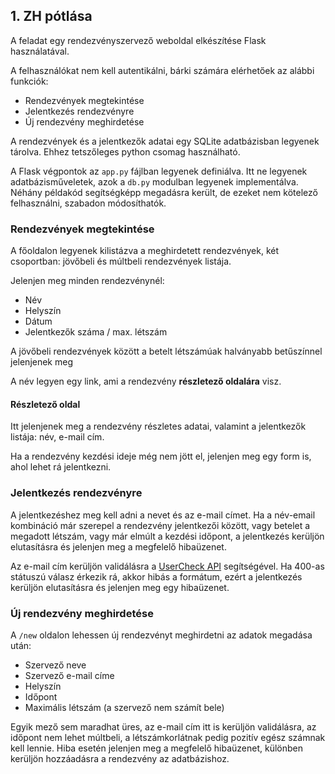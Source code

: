 ## 1. ZH pótlása

A feladat egy rendezvényszervező weboldal elkészítése Flask használatával.

A felhasználókat nem kell autentikálni, bárki számára elérhetőek az alábbi funkciók:

- Rendezvények megtekintése
- Jelentkezés rendezvényre
- Új rendezvény meghirdetése

A rendezvények és a jelentkezők adatai egy SQLite adatbázisban legyenek tárolva.
Ehhez tetszőleges python csomag használható.

A Flask végpontok az `app.py` fájlban legyenek definiálva.
Itt ne legyenek adatbázisműveletek, azok a `db.py` modulban legyenek implementálva.
Néhány példakód segítségképp megadásra került, de ezeket nem kötelező felhasználni, szabadon módosíthatók.


### Rendezvények megtekintése

A főoldalon legyenek kilistázva a meghirdetett rendezvények, két csoportban: jövőbeli és múltbeli rendezvények listája.

Jelenjen meg minden rendezvénynél:

- Név
- Helyszín
- Dátum
- Jelentkezők száma / max. létszám

A jövőbeli rendezvények között a betelt létszámúak halványabb betűszínnel jelenjenek meg

A név legyen egy link, ami a rendezvény **részletező oldalára** visz.

#### Részletező oldal

Itt jelenjenek meg a rendezvény részletes adatai, valamint a jelentkezők listája: név, e-mail cím.

Ha a rendezvény kezdési ideje még nem jött el, jelenjen meg egy form is, ahol lehet rá jelentkezni.


### Jelentkezés rendezvényre

A jelentkezéshez meg kell adni a nevet és az e-mail címet.
Ha a név-email kombináció már szerepel a rendezvény jelentkezői között, vagy betelet a megadott létszám, vagy már elmúlt a kezdési időpont, a jelentkezés kerüljön elutasításra és jelenjen meg a megfelelő hibaüzenet.

Az e-mail cím kerüljön validálásra a [UserCheck API](https://docs.usercheck.com/reference/email-endpoint) segítségével.
Ha 400-as státuszú válasz érkezik rá, akkor hibás a formátum, ezért a jelentkezés kerüljön elutasításra és jelenjen meg egy hibaüzenet.


### Új rendezvény meghirdetése

A `/new` oldalon lehessen új rendezvényt meghirdetni az adatok megadása után:

- Szervező neve
- Szervező e-mail címe
- Helyszín
- Időpont
- Maximális létszám (a szervező nem számít bele)

Egyik mező sem maradhat üres, az e-mail cím itt is kerüljön validálásra, az időpont nem lehet múltbeli, a létszámkorlátnak pedig pozitív egész számnak kell lennie.
Hiba esetén jelenjen meg a megfelelő hibaüzenet, különben kerüljön hozzáadásra a rendezvény az adatbázishoz.
